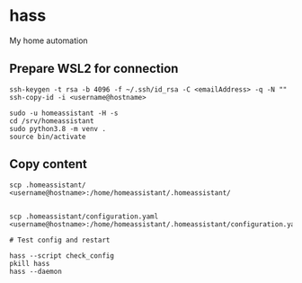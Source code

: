 # hass
My home automation


## Prepare WSL2 for connection
```
ssh-keygen -t rsa -b 4096 -f ~/.ssh/id_rsa -C <emailAddress> -q -N ""
ssh-copy-id -i <username@hostname>

sudo -u homeassistant -H -s
cd /srv/homeassistant
sudo python3.8 -m venv .
source bin/activate

```


## Copy content

```
scp .homeassistant/ <username@hostname>:/home/homeassistant/.homeassistant/


scp .homeassistant/configuration.yaml <username@hostname>:/home/homeassistant/.homeassistant/configuration.yaml

# Test config and restart

hass --script check_config
pkill hass
hass --daemon

```